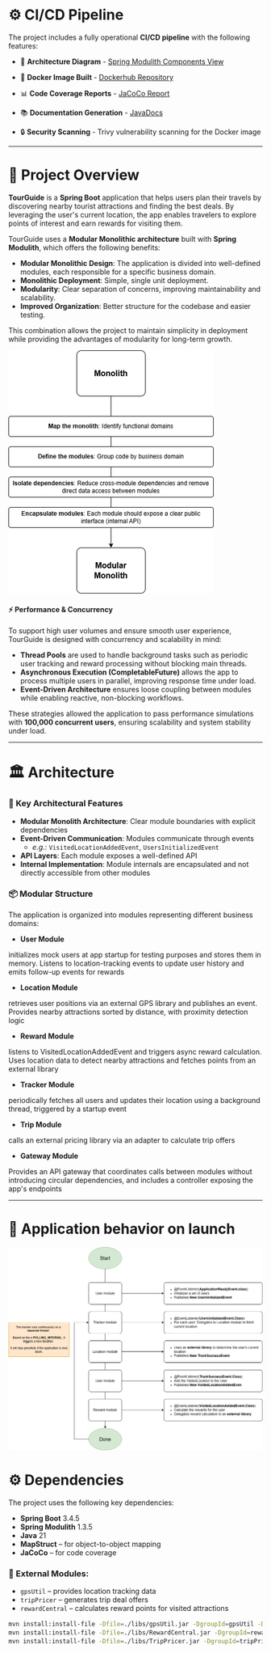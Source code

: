 # ⚙️ CI/CD Pipeline

The project includes a fully operational **CI/CD pipeline** with the following features:


- 📐 **Architecture Diagram** - [Spring Modulith Components View](https://mr-boubakour.github.io/p8-DistributedSystems-spring-modulith/architecture-diagram.png)


- 🐳 **Docker Image Built** - [Dockerhub Repository](https://hub.docker.com/r/redikan7/tourguide_modulith/tags)


- 📊 **Code Coverage Reports** - [JaCoCo Report](https://mr-boubakour.github.io/p8-DistributedSystems-spring-modulith/jacoco/)


- 📚 **Documentation Generation** - [JavaDocs](https://mr-boubakour.github.io/p8-DistributedSystems-spring-modulith/javadocs/)


- 🔒 **Security Scanning** - Trivy vulnerability scanning for the Docker image

---

# 📄 Project Overview

**TourGuide** is a **Spring Boot** application that helps users plan their travels by discovering nearby tourist attractions and finding the best deals. By leveraging the user's current location, the app enables travelers to explore points of interest and earn rewards for visiting them.

TourGuide uses a **Modular Monolithic architecture** built with **Spring Modulith**, which offers the following benefits:

- **Modular Monolithic Design**: The application is divided into well-defined modules, each responsible for a specific business domain.
- **Monolithic Deployment**: Simple, single unit deployment.
- **Modularity**: Clear separation of concerns, improving maintainability and scalability.
- **Improved Organization**: Better structure for the codebase and easier testing.

This combination allows the project to maintain simplicity in deployment while providing the advantages of modularity for long-term growth.

![modulith_steps](img/modulith_steps.png)

#### ⚡ Performance & Concurrency

To support high user volumes and ensure smooth user experience, TourGuide is designed with concurrency and scalability in mind:

- **Thread Pools** are used to handle background tasks such as periodic user tracking and reward processing without blocking main threads.
- **Asynchronous Execution (CompletableFuture)** allows the app to process multiple users in parallel, improving response time under load.
- **Event-Driven Architecture** ensures loose coupling between modules while enabling reactive, non-blocking workflows.

These strategies allowed the application to pass performance simulations with **100,000 concurrent users**, ensuring scalability and system stability under load.

---

# 🏛️ Architecture

### 🧩 Key Architectural Features

- **Modular Monolith Architecture**: Clear module boundaries with explicit dependencies
- **Event-Driven Communication**: Modules communicate through events
    - _e.g._: `VisitedLocationAddedEvent`, `UsersInitializedEvent`
- **API Layers**: Each module exposes a well-defined API
- **Internal Implementation**: Module internals are encapsulated and not directly accessible from other modules

### 📦 Modular Structure

The application is organized into modules representing different business domains:

- **User Module**

initializes mock users at app startup for testing purposes and stores them in memory.
Listens to location-tracking events to update user history and emits follow-up events for rewards

- **Location Module**

retrieves user positions via an external GPS library and publishes an event.
Provides nearby attractions sorted by distance, with proximity detection logic

- **Reward Module**

listens to VisitedLocationAddedEvent and triggers async reward calculation. 
Uses location data to detect nearby attractions and fetches points from an external library

- **Tracker Module**

periodically fetches all users and updates their location using a background thread, triggered by a startup event

- **Trip Module**
  
calls an external pricing library via an adapter to calculate trip offers

- **Gateway Module**

Provides an API gateway that coordinates calls between modules without introducing circular dependencies, and includes a controller exposing the app's endpoints

---

# 🚀 Application behavior on launch

![p8_main](img/p8_main.png)

# ⚙️ Dependencies

The project uses the following key dependencies:

- **Spring Boot** 3.4.5
- **Spring Modulith** 1.3.5
- **Java** 21
- **MapStruct** – for object-to-object mapping
- **JaCoCo** – for code coverage

### 🔗 External Modules:

- `gpsUtil` – provides location tracking data
- `tripPricer` – generates trip deal offers
- `rewardCentral` – calculates reward points for visited attractions

```bash
mvn install:install-file -Dfile=./libs/gpsUtil.jar -DgroupId=gpsUtil -DartifactId=gpsUtil -Dversion=1.0.0 -Dpackaging=jar
mvn install:install-file -Dfile=./libs/RewardCentral.jar -DgroupId=rewardCentral -DartifactId=rewardCentral -Dversion=1.0.0 -Dpackaging=jar
mvn install:install-file -Dfile=./libs/TripPricer.jar -DgroupId=tripPricer -DartifactId=tripPricer -Dversion=1.0.0 -Dpackaging=jar
```

